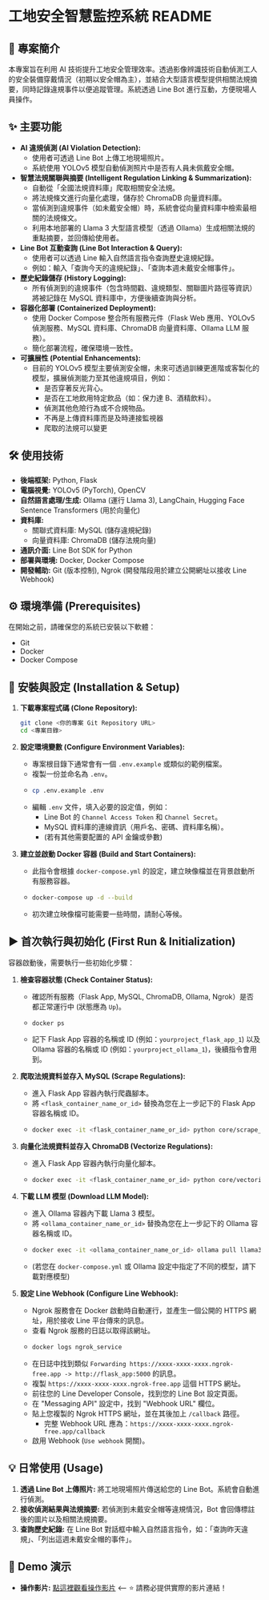 
# 工地安全智慧監控系統 README

## 📝 專案簡介

本專案旨在利用 AI 技術提升工地安全管理效率。透過影像辨識技術自動偵測工人的安全裝備穿戴情況（初期以安全帽為主），並結合大型語言模型提供相關法規摘要，同時記錄違規事件以便追蹤管理。系統透過 Line Bot 進行互動，方便現場人員操作。

## ✨ 主要功能

* **AI 違規偵測 (AI Violation Detection):**
    * 使用者可透過 Line Bot 上傳工地現場照片。
    * 系統使用 YOLOv5 模型自動偵測照片中是否有人員未佩戴安全帽。
* **智慧法規關聯與摘要 (Intelligent Regulation Linking & Summarization):**
    * 自動從「全國法規資料庫」爬取相關安全法規。
    * 將法規條文進行向量化處理，儲存於 ChromaDB 向量資料庫。
    * 當偵測到違規事件（如未戴安全帽）時，系統會從向量資料庫中檢索最相關的法規條文。
    * 利用本地部署的 Llama 3 大型語言模型（透過 Ollama）生成相關法規的重點摘要，並回傳給使用者。
* **Line Bot 互動查詢 (Line Bot Interaction & Query):**
    * 使用者可以透過 Line 輸入自然語言指令查詢歷史違規紀錄。
    * 例如：輸入「查詢今天的違規紀錄」、「查詢本週未戴安全帽事件」。
* **歷史紀錄儲存 (History Logging):**
    * 所有偵測到的違規事件（包含時間戳、違規類型、關聯圖片路徑等資訊）將被記錄在 MySQL 資料庫中，方便後續查詢與分析。
* **容器化部署 (Containerized Deployment):**
    * 使用 Docker Compose 整合所有服務元件（Flask Web 應用、YOLOv5 偵測服務、MySQL 資料庫、ChromaDB 向量資料庫、Ollama LLM 服務）。
    * 簡化部署流程，確保環境一致性。
* **可擴展性 (Potential Enhancements):**
    * 目前的 YOLOv5 模型主要偵測安全帽，未來可透過訓練更進階或客製化的模型，擴展偵測能力至其他違規項目，例如：
        * 是否穿著反光背心。
        * 是否在工地飲用特定飲品（如：保力達 B、酒精飲料）。
        * 偵測其他危險行為或不合規物品。
        * 不再是上傳資料庫而是及時連接監視器
        * 爬取的法規可以變更

## 🛠️ 使用技術

* **後端框架:** Python, Flask
* **電腦視覺:** YOLOv5 (PyTorch), OpenCV
* **自然語言處理/生成:** Ollama (運行 Llama 3), LangChain, Hugging Face Sentence Transformers (用於向量化)
* **資料庫:**
    * 關聯式資料庫: MySQL (儲存違規紀錄)
    * 向量資料庫: ChromaDB (儲存法規向量)
* **通訊介面:** Line Bot SDK for Python
* **部署與環境:** Docker, Docker Compose
* **開發輔助:** Git (版本控制), Ngrok (開發階段用於建立公開網址以接收 Line Webhook)

## ⚙️ 環境準備 (Prerequisites)

在開始之前，請確保您的系統已安裝以下軟體：

* Git
* Docker
* Docker Compose

## 🚀 安裝與設定 (Installation & Setup)

1.  **下載專案程式碼 (Clone Repository):**
    ```bash
    git clone <你的專案 Git Repository URL>
    cd <專案目錄>
    ```

2.  **設定環境變數 (Configure Environment Variables):**
    * 專案根目錄下通常會有一個 `.env.example` 或類似的範例檔案。
    * 複製一份並命名為 `.env`。
    * ```bash
      cp .env.example .env
      ```
    * 編輯 `.env` 文件，填入必要的設定值，例如：
        * Line Bot 的 `Channel Access Token` 和 `Channel Secret`。
        * MySQL 資料庫的連線資訊（用戶名、密碼、資料庫名稱）。
        * (若有其他需要配置的 API 金鑰或參數)

3.  **建立並啟動 Docker 容器 (Build and Start Containers):**
    * 此指令會根據 `docker-compose.yml` 的設定，建立映像檔並在背景啟動所有服務容器。
    * ```bash
      docker-compose up -d --build
      ```
    * 初次建立映像檔可能需要一些時間，請耐心等候。

## ▶️ 首次執行與初始化 (First Run & Initialization)

容器啟動後，需要執行一些初始化步驟：

1.  **檢查容器狀態 (Check Container Status):**
    * 確認所有服務（Flask App, MySQL, ChromaDB, Ollama, Ngrok）是否都正常運行中 (狀態應為 `Up`)。
    * ```bash
      docker ps
      ```
    * 記下 Flask App 容器的名稱或 ID (例如：`yourproject_flask_app_1`) 以及 Ollama 容器的名稱或 ID (例如：`yourproject_ollama_1`)，後續指令會用到。

2.  **爬取法規資料並存入 MySQL (Scrape Regulations):**
    * 進入 Flask App 容器內執行爬蟲腳本。
    * 將 `<flask_container_name_or_id>` 替換為您在上一步記下的 Flask App 容器名稱或 ID。
    * ```bash
      docker exec -it <flask_container_name_or_id> python core/scrape_clean_mysql.py
      ```

3.  **向量化法規資料並存入 ChromaDB (Vectorize Regulations):**
    * 進入 Flask App 容器內執行向量化腳本。
    * ```bash
      docker exec -it <flask_container_name_or_id> python core/vectorization.py
      ```

4.  **下載 LLM 模型 (Download LLM Model):**
    * 進入 Ollama 容器內下載 Llama 3 模型。
    * 將 `<ollama_container_name_or_id>` 替換為您在上一步記下的 Ollama 容器名稱或 ID。
    * ```bash
      docker exec -it <ollama_container_name_or_id> ollama pull llama3:8b
      ```
    * (若您在 `docker-compose.yml` 或 Ollama 設定中指定了不同的模型，請下載對應模型)

5.  **設定 Line Webhook (Configure Line Webhook):**
    * Ngrok 服務會在 Docker 啟動時自動運行，並產生一個公開的 HTTPS 網址，用於接收 Line 平台傳來的訊息。
    * 查看 Ngrok 服務的日誌以取得該網址。
    * ```bash
      docker logs ngrok_service
      ```
    * 在日誌中找到類似 `Forwarding https://xxxx-xxxx-xxxx.ngrok-free.app -> http://flask_app:5000` 的訊息。
    * 複製 `https://xxxx-xxxx-xxxx.ngrok-free.app` 這個 HTTPS 網址。
    * 前往您的 Line Developer Console，找到您的 Line Bot 設定頁面。
    * 在 "Messaging API" 設定中，找到 "Webhook URL" 欄位。
    * 貼上您複製的 Ngrok HTTPS 網址，並在其後加上 `/callback` 路徑。
        * 完整 Webhook URL 應為：`https://xxxx-xxxx-xxxx.ngrok-free.app/callback`
    * 啟用 Webhook (`Use webhook` 開關)。

## 💡 日常使用 (Usage)

1.  **透過 Line Bot 上傳照片:** 將工地現場照片傳送給您的 Line Bot。系統會自動進行偵測。
2.  **接收偵測結果與法規摘要:** 若偵測到未戴安全帽等違規情況，Bot 會回傳標註後的圖片以及相關法規摘要。
3.  **查詢歷史紀錄:** 在 Line Bot 對話框中輸入自然語言指令，如：「查詢昨天違規」、「列出這週未戴安全帽的事件」。

## 🚀 Demo 演示

* **操作影片:** [點這裡觀看操作影片](在此處插入您的影片連結) <-- ⭐ 請務必提供實際的影片連結！
